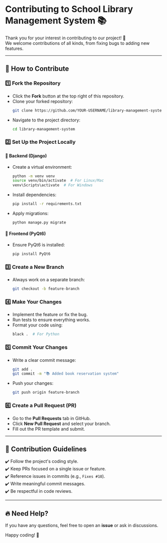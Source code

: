 # Contributing to School Library Management System 📚

Thank you for your interest in contributing to our project! 🎉  
We welcome contributions of all kinds, from fixing bugs to adding new features.

---

## 📌 How to Contribute

### **1️⃣ Fork the Repository**
- Click the **Fork** button at the top right of this repository.
- Clone your forked repository:
  ```sh
  git clone https://github.com/YOUR-USERNAME/library-management-system.git
- Navigate to the project directory:
  ```sh
  cd library-management-system

### **2️⃣ Set Up the Project Locally**
#### **🔹 Backend (Django)**
- Create a virtual environment:
  ```sh
  python -m venv venv
  source venv/bin/activate  # For Linux/Mac
  venv\Scripts\activate  # For Windows
- Install dependencies:
  ```sh
  pip install -r requirements.txt
  
- Apply migrations:
  ```sh
  python manage.py migrate

#### **🔹 Frontend (PyQt6)**
- Ensure PyQt6 is installed:
  ```sh
  pip install PyQt6
  ```

### **3️⃣ Create a New Branch**
- Always work on a separate branch:
  ```sh
  git checkout -b feature-branch
  ```

### **4️⃣ Make Your Changes**
- Implement the feature or fix the bug.
- Run tests to ensure everything works.
- Format your code using:
  ```sh
  black .  # For Python
  ```

### **5️⃣ Commit Your Changes**
- Write a clear commit message:
  ```sh
  git add .
  git commit -m "📚 Added book reservation system"
  ```
- Push your changes:
  ```sh
  git push origin feature-branch
  ```

### **6️⃣ Create a Pull Request (PR)**
- Go to the **Pull Requests** tab in GitHub.
- Click **New Pull Request** and select your branch.
- Fill out the PR template and submit.

---

## 🔹 Contribution Guidelines
✔️ Follow the project's coding style.  
✔️ Keep PRs focused on a single issue or feature.  
✔️ Reference issues in commits (e.g., `Fixes #10`).  
✔️ Write meaningful commit messages.  
✔️ Be respectful in code reviews.  

---

## 🔥 Need Help?
If you have any questions, feel free to open an **issue** or ask in discussions.

Happy coding! 🚀
